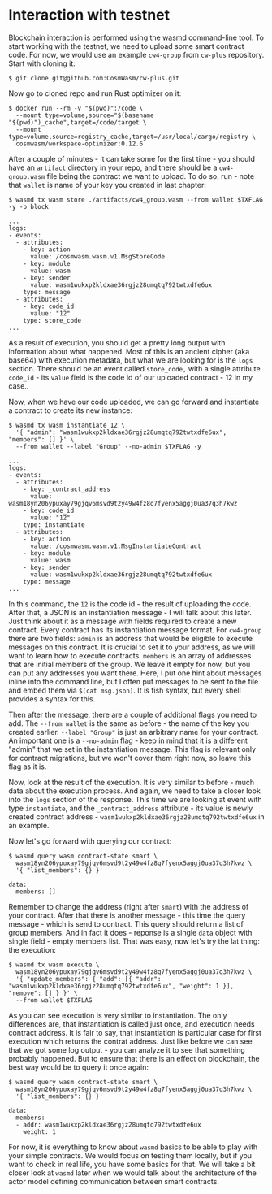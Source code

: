 # Interaction with testnet

Blockchain interaction is performed using the [wasmd](https://github.com/CosmWasm/wasmd) command-line tool.
To start working with the testnet, we need to upload some smart contract code. For now, we would use an
example `cw4-group` from `cw-plus` repository. Start with cloning it:

```
$ git clone git@github.com:CosmWasm/cw-plus.git
```

Now go to cloned repo and run Rust optimizer on it:

```
$ docker run --rm -v "$(pwd)":/code \
  --mount type=volume,source="$(basename "$(pwd)")_cache",target=/code/target \
  --mount type=volume,source=registry_cache,target=/usr/local/cargo/registry \
  cosmwasm/workspace-optimizer:0.12.6
```

After a couple of minutes - it can take some for the first time - you should have an `artifact` directory in
your repo, and there should be a `cw4-group.wasm` file being the contract we want to upload. To do so, run -
note that `wallet` is name of your key you created in last chapter:

```
$ wasmd tx wasm store ./artifacts/cw4_group.wasm --from wallet $TXFLAG -y -b block

...
logs:
- events:
  - attributes:
    - key: action
      value: /cosmwasm.wasm.v1.MsgStoreCode
    - key: module
      value: wasm
    - key: sender
      value: wasm1wukxp2kldxae36rgjz28umqtq792twtxdfe6ux
    type: message
  - attributes:
    - key: code_id
      value: "12"
    type: store_code
...
```

As a result of execution, you should get a pretty long output with information about what happened. Most of this
is an ancient cipher (aka base64) with execution metadata, but what we are looking for is the `logs` section.
There should be an event called `store_code,` with a single attribute `code_id` - its `value` field is the code id
of our uploaded contract - 12 in my case.. 

Now, when we have our code uploaded, we can go forward and instantiate a contract to create its new instance:

```
$ wasmd tx wasm instantiate 12 \
  '{ "admin": "wasm1wukxp2kldxae36rgjz28umqtq792twtxdfe6ux", "members": [] }' \
  --from wallet --label "Group" --no-admin $TXFLAG -y

...
logs:
- events:
  - attributes:
    - key: _contract_address
      value: wasm18yn206ypuxay79gjqv6msvd9t2y49w4fz8q7fyenx5aggj0ua37q3h7kwz
    - key: code_id
      value: "12"
    type: instantiate
  - attributes:
    - key: action
      value: /cosmwasm.wasm.v1.MsgInstantiateContract
    - key: module
      value: wasm
    - key: sender
      value: wasm1wukxp2kldxae36rgjz28umqtq792twtxdfe6ux
    type: message
...

```

In this command, the `12` is the code id - the result of uploading the code. After that, a JSON is an instantiation
message - I will talk about this later. Just think about it as a message with fields required to create a new contract.
Every contract has its instantiation message format. For `cw4-group` there are two fields: `admin` is an address that
would be eligible to execute messages on this contract. It is crucial to set it to your address, as we will want to
learn how to execute contracts. `members` is an array of addresses that are initial members of the group. We leave it
empty for now, but you can put any addresses you want there. Here, I put one hint about messages inline into the command
line, but I often put messages to be sent to the file and embed them via `$(cat msg.json)`. It is fish syntax, but every
shell provides a syntax for this.

Then after the message, there are a couple of additional flags you need to add. The `--from wallet` is the same as before -
the name of the key you created earlier. `--label "Group"` is just an arbitrary name for your contract. An important one
is a `--no-admin` flag - keep in mind that it is a different "admin" that we set in the instantiation message. This flag
is relevant only for contract migrations, but we won't cover them right now, so leave this flag as it is.

Now, look at the result of the execution. It is very similar to before - much data about the execution process. And again,
we need to take a closer look into the `logs` section of the response. This time we are looking at event with type
`instantiate`, and the `_contract_address` attribute - its value is newly created contract address -
`wasm1wukxp2kldxae36rgjz28umqtq792twtxdfe6ux` in an example.

Now let's go forward with querying our contract:

```
$ wasmd query wasm contract-state smart \
  wasm18yn206ypuxay79gjqv6msvd9t2y49w4fz8q7fyenx5aggj0ua37q3h7kwz \
  '{ "list_members": {} }'

data:
  members: []
```

Remember to change the address (right after `smart`) with the address of your contract. After that there is another message -
this time the query message - which is send to contract. This query should return a list of group members. And in fact it
does - reponse is a single `data` object with single field - empty members list. That was easy, now let's try the lat thing:
the execution:

```
$ wasmd tx wasm execute \
  wasm18yn206ypuxay79gjqv6msvd9t2y49w4fz8q7fyenx5aggj0ua37q3h7kwz \
  '{ "update_members": { "add": [{ "addr": "wasm1wukxp2kldxae36rgjz28umqtq792twtxdfe6ux", "weight": 1 }], "remove": [] } }' \
  --from wallet $TXFLAG
```

As you can see execution is very similar to instantiation. The only differences are, that instantiation is called just once,
and execution needs contract address. It is fair to say, that instantiation is particular case for first execution which
returns the contrat address. Just like before we can see that we got some log output - you can analyze it to see that
something probably happened. But to ensure that there is an effect on blockchain, the best way would be to query it once again:

```
$ wasmd query wasm contract-state smart \
  wasm18yn206ypuxay79gjqv6msvd9t2y49w4fz8q7fyenx5aggj0ua37q3h7kwz \
  '{ "list_members": {} }'

data:
  members:
  - addr: wasm1wukxp2kldxae36rgjz28umqtq792twtxdfe6ux
    weight: 1
```

For now, it is everything to know about `wasmd` basics to be able to play with your simple contracts. We would focus on testing them
locally, but if you want to check in real life, you have some basics for that. We will take a bit closer look at `wasmd` later when
we would talk about the architecture of the actor model defining communication between smart contracts.
